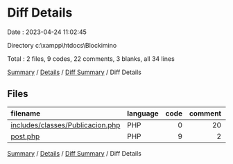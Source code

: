 # Diff Details

Date : 2023-04-24 11:02:45

Directory c:\\xampp\\htdocs\\Blockimino

Total : 2 files,  9 codes, 22 comments, 3 blanks, all 34 lines

[Summary](results.md) / [Details](details.md) / [Diff Summary](diff.md) / Diff Details

## Files
| filename | language | code | comment | blank | total |
| :--- | :--- | ---: | ---: | ---: | ---: |
| [includes/classes/Publicacion.php](/includes/classes/Publicacion.php) | PHP | 0 | 20 | 0 | 20 |
| [post.php](/post.php) | PHP | 9 | 2 | 3 | 14 |

[Summary](results.md) / [Details](details.md) / [Diff Summary](diff.md) / Diff Details